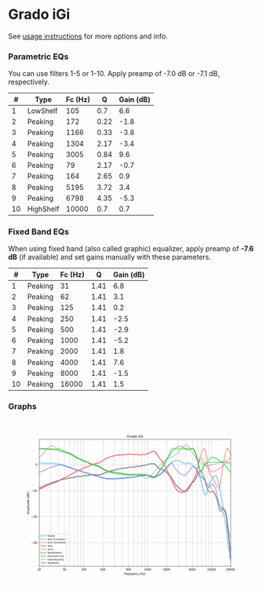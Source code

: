 # Grado iGi
See [usage instructions](https://github.com/jaakkopasanen/AutoEq#usage) for more options and info.

### Parametric EQs
You can use filters 1-5 or 1-10. Apply preamp of -7.0 dB or -7.1 dB, respectively.

|   # | Type      |   Fc (Hz) |    Q |   Gain (dB) |
|-----|-----------|-----------|------|-------------|
|   1 | LowShelf  |       105 | 0.7  |         6.6 |
|   2 | Peaking   |       172 | 0.22 |        -1.8 |
|   3 | Peaking   |      1166 | 0.33 |        -3.8 |
|   4 | Peaking   |      1304 | 2.17 |        -3.4 |
|   5 | Peaking   |      3005 | 0.84 |         9.6 |
|   6 | Peaking   |        79 | 2.17 |        -0.7 |
|   7 | Peaking   |       164 | 2.65 |         0.9 |
|   8 | Peaking   |      5195 | 3.72 |         3.4 |
|   9 | Peaking   |      6798 | 4.35 |        -5.3 |
|  10 | HighShelf |     10000 | 0.7  |         0.7 |

### Fixed Band EQs
When using fixed band (also called graphic) equalizer, apply preamp of **-7.6 dB** (if available) and set gains manually with these parameters.

|   # | Type    |   Fc (Hz) |    Q |   Gain (dB) |
|-----|---------|-----------|------|-------------|
|   1 | Peaking |        31 | 1.41 |         6.8 |
|   2 | Peaking |        62 | 1.41 |         3.1 |
|   3 | Peaking |       125 | 1.41 |         0.2 |
|   4 | Peaking |       250 | 1.41 |        -2.5 |
|   5 | Peaking |       500 | 1.41 |        -2.9 |
|   6 | Peaking |      1000 | 1.41 |        -5.2 |
|   7 | Peaking |      2000 | 1.41 |         1.8 |
|   8 | Peaking |      4000 | 1.41 |         7.6 |
|   9 | Peaking |      8000 | 1.41 |        -1.5 |
|  10 | Peaking |     16000 | 1.41 |         1.5 |

### Graphs
![](./Grado%20iGi.png)

